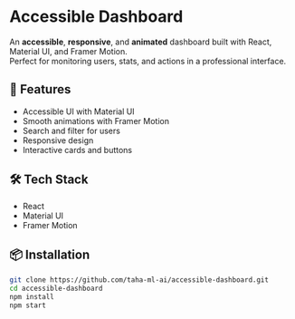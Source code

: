 # Accessible Dashboard

An **accessible**, **responsive**, and **animated** dashboard built with React, Material UI, and Framer Motion.  
Perfect for monitoring users, stats, and actions in a professional interface.

## 🚀 Features
- Accessible UI with Material UI
- Smooth animations with Framer Motion
- Search and filter for users
- Responsive design
- Interactive cards and buttons

## 🛠 Tech Stack
- React
- Material UI
- Framer Motion

## 📦 Installation
```bash
git clone https://github.com/taha-ml-ai/accessible-dashboard.git
cd accessible-dashboard
npm install
npm start
